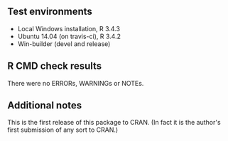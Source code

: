 ## Test environments
* Local Windows installation, R 3.4.3
* Ubuntu 14.04 (on travis-ci), R 3.4.2
* Win-builder (devel and release)

## R CMD check results
There were no ERRORs, WARNINGs or NOTEs. 

## Additional notes
This is the first release of this package to CRAN. (In fact it is the author's first submission of any sort to CRAN.)